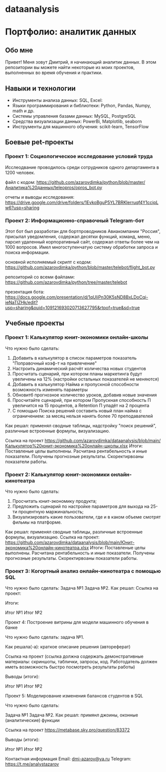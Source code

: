 # dataanalysis
# Портфолио: аналитик данных

## Обо мне
Привет! Меня зовут Дмитрий, я начинающий аналитик данных. В этом репозитории вы можете найти некоторые из моих проектов, выполненных во время обучения и практики.

## Навыки и технологии
* Инструменты анализа данных: SQL, Excel:
* Языки программирования и библиотеки: Python, Pandas, Numpy, math и др.
* Системы управления базами данных: MySQL, PostgreSQL
* Средства визуализации данных: PowerBi, Matplotlib, seaborn
* Инструменты для машинного обучения: scikit-learn, TensorFlow

## Боевые pet-проекты
### Проект 1: Социологическое исследование условий труда 
Исслеодвание проводилось среди сотрудников одного департамента в 1200 человек.

файл с кодом: https://github.com/azarovdimka/python/blob/master/Аналитика%20данных/teleopros/opros_bot.py

отчеты и выводы исследования: https://drive.google.com/drive/folders/1EvkoBguP5YL7BRKlerruqf4Y1ccipLw6?usp=sharing


### Проект 2: Информационно-справочный Telegram-бот
Этот бот был разработан для бортпроводников Авиакомпании "Россия", присылал уведомления, содержал десятки функций, команд, меню, парсил удаленный корпоративный сайт, содержал ответы более чем на 1000 вопросов. Имел многоступенчатую систему обработки запроса и поиска информации. 

основной исполняемый скрипт с кодом: https://github.com/azarovdimka/python/blob/master/telebot/flight_bot.py

репозиторий со всеми файлами: https://github.com/azarovdimka/python/tree/master/telebot

презентация бота: https://docs.google.com/presentation/d/1qUIiPn30K5sND8BxLDoCqi-ieNaTlZHk/edit?usp=sharing&ouid=109121693020713627795&rtpof=true&sd=true


## Учебные проекты 
### Проект 1: Калькулятор юнит-экономики онлайн-школы

Что нужно было сделать:
1) Добавить в калькулятор в список параметров показатель "Поправочный коэф-т на привлечение"
2) Настроить динамический расчёт количества новых студентов
3) Просчитать сценарий, при котором планы маркетинга будут увеличены на 12% (настройки остальных показателей не меняются)
4) Добавить в калькулятор Найма и пропускной способности возможность изменять параметры
5) Обновитб прогнозное количество уроков, добавив новые значения
6) Просчитайте сценарий, при котором Пропускная способность П увеличится на 15 процентов, а Retention П упадёт на 2 процента
7) С помощью Поиска решений составить новый план найма с ограничением: за месяц нельзя нанять более 70 преподавателей

Как решал: применял сводные таблицы, надстройку "поиск решений", различные встроенные формулы, визуализацию. 

Ссылка на проект https://github.com/azarovdimka/dataanalysis/blob/main/Калькулятор%20юнит-экономика%20онлайн-школы.xlsx
Итоги: Поставленые целы выполнены. Расчитана рентабельность и иные показатели. Получены прогнозные результаты. Скоректирвоаны показатели работы.


### Проект 2: Калькулятор юнит-экономики онлайн-кинотеатра

Что нужно было сделать:
1) Просчитать юнит-экономику продукта;
2) Предложить сценарий по настройке параметров для выхода на 25-ти процентную маржинальность; 
3) Визуализировать какие пользователи, где и в каком объеме смотрят фильмы на платформе.
   
Как решал: применял сводные таблицы, различные встроенные формулы, визуализацию. 
Ссылка на проект: https://github.com/azarovdimka/dataanalysis/blob/main/Юнит-экономика%20онлайн-кинотеатра.xlsx
Итоги: Поставленые целы выполнены. Расчитана рентабельность и иные показатели. Получены прогнозные результаты. Скоректирвоаны показатели работы.


### Проект 3: Когортный анализ онлайн-кинотеатра с помощью SQL

Что нужно было сделать:
Задача №1
Задача №2.
Как решал: 
Ссылка на проект:

Итоги:

Итог №1
Итог №2

Проект 4: Построение витрины для модели машинного обучения в банке

Что нужно было сделать: задача №1.

Как решала(-а): краткое описание решения (автореферат)

Ссылка на проект (ссылка должна содержать демонстративные материалы: скриншоты, таблички, запросы, код. Работодатель должен иметь возможность быстро посмотреть результаты работы)

Выводы (итоги):

Итог №1
Итог №2

Проект 5: Моделирование изменения балансов студентов в SQL

Что нужно было сделать:

Задача №1
Задача №2.
Как решал: примянл джоины, оконные (аналитические) функции

Ссылка на проект https://metabase.sky.pro/question/83372

Выводы (итоги):

Итог №1
Итог №2

Контактная информация
Email: dmi-azarov@ya.ru
Telegram: https://t.me/analystazarov
